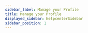 ```yaml
---
sidebar_label: Manage your Profile
title: Manage your Profile
displayed_sidebar: helpcenterSidebar
sidebar_position: 1
---
```


